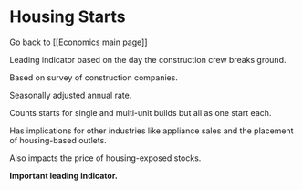 # Housing Starts

Go back to [[Economics main page]]

Leading indicator based on the day the construction crew breaks ground. 

Based on survey of construction companies.

Seasonally adjusted annual rate. 

Counts starts for single and multi-unit builds but all as one start each. 

Has implications for other industries like appliance sales and the placement of housing-based outlets.

Also impacts the price of housing-exposed stocks.

**Important leading indicator.**